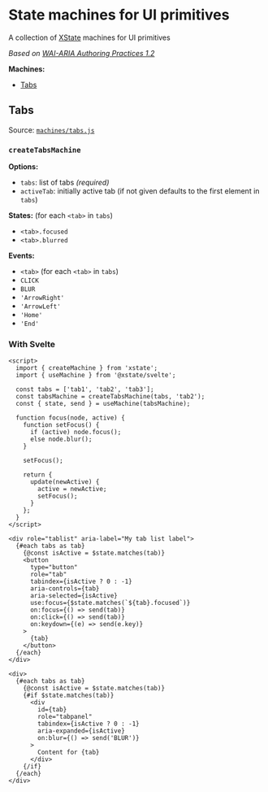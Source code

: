# State machines for UI primitives

A collection of [XState](https://xstate.js.org/docs/) machines for UI primitives

_Based on [WAI-ARIA Authoring Practices 1.2](https://www.w3.org/TR/wai-aria-practices-1.2/)_

**Machines:**

- [Tabs](#tabs)

## Tabs

Source: [`machines/tabs.js`](machines/tabs.js)

### `createTabsMachine`

**Options:**

- `tabs`: list of tabs _(required)_
- `activeTab`: initially active tab (if not given defaults to the first element in `tabs`)

**States:** (for each `<tab>` in `tabs`)

- `<tab>.focused`
- `<tab>.blurred`

**Events:**

- `<tab>` (for each `<tab>` in `tabs`)
- `CLICK`
- `BLUR`
- `'ArrowRight'`
- `'ArrowLeft'`
- `'Home'`
- `'End'`

### With Svelte

```svelte
<script>
  import { createMachine } from 'xstate';
  import { useMachine } from '@xstate/svelte';

  const tabs = ['tab1', 'tab2', 'tab3'];
  const tabsMachine = createTabsMachine(tabs, 'tab2');
  const { state, send } = useMachine(tabsMachine);

  function focus(node, active) {
    function setFocus() {
      if (active) node.focus();
      else node.blur();
    }

    setFocus();

    return {
      update(newActive) {
        active = newActive;
        setFocus();
      }
    };
  }
</script>

<div role="tablist" aria-label="My tab list label">
  {#each tabs as tab}
    {@const isActive = $state.matches(tab)}
    <button
      type="button"
      role="tab"
      tabindex={isActive ? 0 : -1}
      aria-controls={tab}
      aria-selected={isActive}
      use:focus={$state.matches(`${tab}.focused`)}
      on:focus={() => send(tab)}
      on:click={() => send(tab)}
      on:keydown={(e) => send(e.key)}
    >
      {tab}
    </button>
  {/each}
</div>

<div>
  {#each tabs as tab}
    {@const isActive = $state.matches(tab)}
    {#if $state.matches(tab)}
      <div
        id={tab}
        role="tabpanel"
        tabindex={isActive ? 0 : -1}
        aria-expanded={isActive}
        on:blur={() => send('BLUR')}
      >
        Content for {tab}
      </div>
    {/if}
  {/each}
</div>
```
